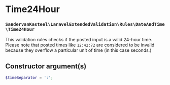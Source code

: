 # Time24Hour
### `SandervanKasteel\LaravelExtendedValidation\Rules\DateAndTime\Time24Hour`

This validation rules checks if the posted input is a valid 24-hour time. Please note that posted times like `12:42:72` are
considered to be invalid because they overflow a particular unit of time (in this case seconds.)

## Constructor argument(s)

```php 
$timeSeparator = ':';
```